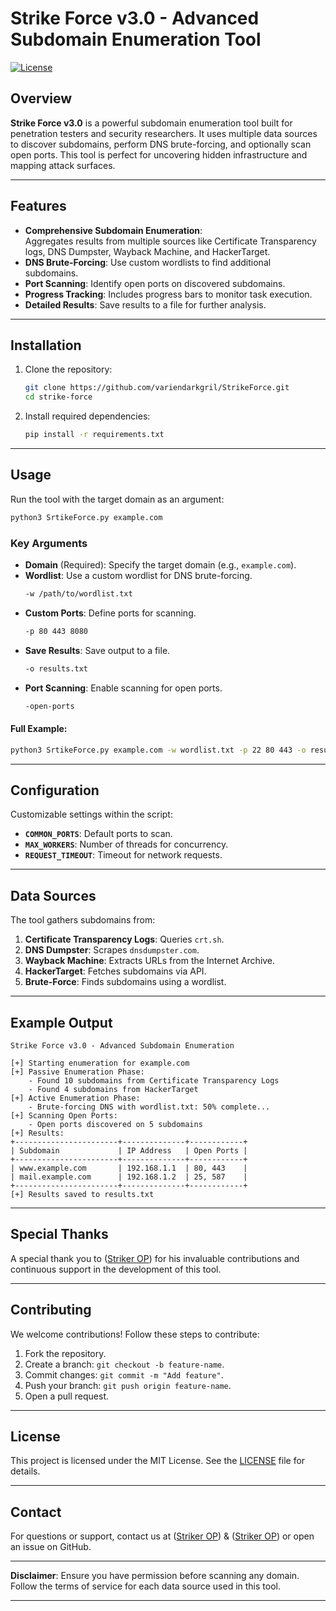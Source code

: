 # Strike Force v3.0 - Advanced Subdomain Enumeration Tool  

[![License](https://img.shields.io/badge/License-MIT-blue.svg)](https://opensource.org/licenses/MIT)  

## Overview  

**Strike Force v3.0** is a powerful subdomain enumeration tool built for penetration testers and security researchers. It uses multiple data sources to discover subdomains, perform DNS brute-forcing, and optionally scan open ports. This tool is perfect for uncovering hidden infrastructure and mapping attack surfaces.  

---  

## Features  

- **Comprehensive Subdomain Enumeration**:  
  Aggregates results from multiple sources like Certificate Transparency logs, DNS Dumpster, Wayback Machine, and HackerTarget.  
- **DNS Brute-Forcing**: Use custom wordlists to find additional subdomains.  
- **Port Scanning**: Identify open ports on discovered subdomains.  
- **Progress Tracking**: Includes progress bars to monitor task execution.  
- **Detailed Results**: Save results to a file for further analysis.  

---  

## Installation  

1. Clone the repository:  
   ```bash  
   git clone https://github.com/variendarkgril/StrikeForce.git  
   cd strike-force  
   ```  

2. Install required dependencies:  
   ```bash  
   pip install -r requirements.txt  
   ```  

---  

## Usage  

Run the tool with the target domain as an argument:  

```bash  
python3 SrtikeForce.py example.com  
```  

### Key Arguments  

- **Domain** (Required): Specify the target domain (e.g., `example.com`).  
- **Wordlist**: Use a custom wordlist for DNS brute-forcing.  
  ```bash  
  -w /path/to/wordlist.txt  
  ```  
- **Custom Ports**: Define ports for scanning.  
  ```bash  
  -p 80 443 8080  
  ```  
- **Save Results**: Save output to a file.  
  ```bash  
  -o results.txt  
  ```  
- **Port Scanning**: Enable scanning for open ports.  
  ```bash  
  -open-ports  
  ```  

#### Full Example:  
```bash  
python3 SrtikeForce.py example.com -w wordlist.txt -p 22 80 443 -o results.txt -open-ports  
```  

---  

## Configuration  

Customizable settings within the script:  
- **`COMMON_PORTS`**: Default ports to scan.  
- **`MAX_WORKERS`**: Number of threads for concurrency.  
- **`REQUEST_TIMEOUT`**: Timeout for network requests.  

---  

## Data Sources  

The tool gathers subdomains from:  
1. **Certificate Transparency Logs**: Queries `crt.sh`.  
2. **DNS Dumpster**: Scrapes `dnsdumpster.com`.  
3. **Wayback Machine**: Extracts URLs from the Internet Archive.  
4. **HackerTarget**: Fetches subdomains via API.  
5. **Brute-Force**: Finds subdomains using a wordlist.  

---  

## Example Output  

```plaintext  
Strike Force v3.0 - Advanced Subdomain Enumeration  

[+] Starting enumeration for example.com  
[+] Passive Enumeration Phase:  
    - Found 10 subdomains from Certificate Transparency Logs  
    - Found 4 subdomains from HackerTarget  
[+] Active Enumeration Phase:  
    - Brute-forcing DNS with wordlist.txt: 50% complete...  
[+] Scanning Open Ports:  
    - Open ports discovered on 5 subdomains  
[+] Results:  
+-----------------------+--------------+------------+  
| Subdomain             | IP Address   | Open Ports |  
+-----------------------+--------------+------------+  
| www.example.com       | 192.168.1.1  | 80, 443    |  
| mail.example.com      | 192.168.1.2  | 25, 587    |  
+-----------------------+--------------+------------+  
[+] Results saved to results.txt  
```  

---  

## Special Thanks  

A special thank you to ([Striker OP](https://github.com/str1k3r0p)) for his invaluable contributions and continuous support in the development of this tool.

---  
## Contributing  

We welcome contributions! Follow these steps to contribute:  
1. Fork the repository.  
2. Create a branch: `git checkout -b feature-name`.  
3. Commit changes: `git commit -m "Add feature"`.  
4. Push your branch: `git push origin feature-name`.  
5. Open a pull request.  

---  

## License  

This project is licensed under the MIT License. See the [LICENSE](LICENSE) file for details.  

---  

## Contact  

For questions or support, contact us at ([Striker OP](https://github.com/variendarkgirl)) & ([Striker OP](https://github.com/str1k3r0p)) or open an issue on GitHub.  

---  

**Disclaimer**: Ensure you have permission before scanning any domain. Follow the terms of service for each data source used in this tool.  

---
